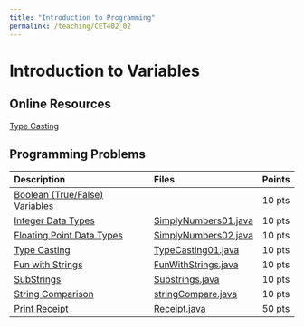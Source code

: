 ```yaml
---
title: "Introduction to Programming"
permalink: /teaching/CET402_02
---
```


# Introduction to Variables

## Online Resources
[Type Casting](https://www.geeksforgeeks.org/type-conversion-java-examples/)


## Programming Problems

| Description                                                    | Files                                                      | Points |
| :------------------------------------------------------------- | :--------------------------------------------------------- | :----- |
| [Boolean (True/False) Variables]()                             |                                                            | 10 pts |
| [Integer Data Types](/files/CET402/SimplyNumbers01.pdf)        | [SimplyNumbers01.java](/files/CET402/SimplyNumbers01.java) | 10 pts |
| [Floating Point Data Types](/files/CET402/SimplyNumbers02.pdf) | [SimplyNumbers02.java](/files/CET402/SimplyNumbers02.java) | 10 pts |
| [Type Casting]()                                               | [TypeCasting01.java](/files/CET402/TypeCasting01.java)     | 10 pts |
| [Fun with Strings](/files/CET402/02_FunWithStrings.pdf)        | [FunWithStrings.java](/files/CET402/FunWithStrings.java)   | 10 pts |
| [SubStrings](/files/CET402/02_Substrings.pdf)                  | [Substrings.java](/files/CET402/Substrings.java)           | 10 pts |
| [String Comparison](/files/CET402/02_stringCompare.pdf)        | [stringCompare.java](/files/CET402/stringCompare.java)     | 10 pts |
| [Print Receipt](/files/CET402/02_printReceipt.pdf) | [Receipt.java](/files/CET402/Receipt.java) | 50 pts |
